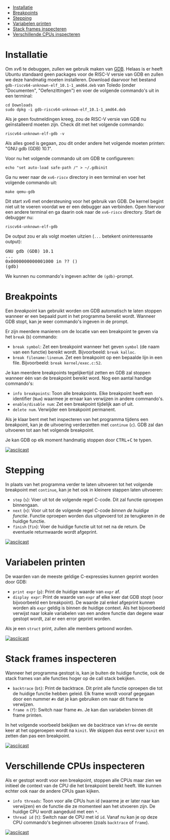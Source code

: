 - [Installatie](#installatie)
- [Breakpoints](#breakpoints)
- [Stepping](#stepping)
- [Variabelen printen](#variabelen-printen)
- [Stack frames inspecteren](#stack-frames-inspecteren)
- [Verschillende CPUs inspecteren](#verschillende-cpus-inspecteren)

# Installatie

Om xv6 te debuggen, zullen we gebruik maken van [GDB][gdb].
Helaas is er heeft Ubuntu standaard geen packages voor de RISC-V versie van GDB en zullen we deze handmatig moeten installeren.
Download daarvoor het bestand `gdb-riscv64-unknown-elf_10.1-1_amd64.deb` van Toledo (onder "Documenten", "Oefenzittingen") en voer de volgende commando's uit in een terminal:

```shell
cd Downloads
sudo dpkg -i gdb-riscv64-unknown-elf_10.1-1_amd64.deb
```

Als je geen foutmeldingen kreeg, zou de RISC-V versie van GDB nu geïnstalleerd moeten zijn.
Check dit met het volgende commando:

```shell
riscv64-unknown-elf-gdb -v
```

Als alles goed is gegaan, zou dit onder andere het volgende moeten printen: "GNU gdb (GDB) 10.1".

Voor nu het volgende commando uit om GDB te configureren:

```shell
echo "set auto-load safe-path /" > ~/.gdbinit
```

Ga nu weer naar de `xv6-riscv` directory in een terminal en voer het volgende commando uit:

```shell
make qemu-gdb
```

Dit start xv6 met ondersteuning voor het gebruik van GDB.
De kernel begint niet uit te voeren voordat we er een debugger aan verbinden.
Open hiervoor een andere terminal en ga daarin ook naar de `xv6-riscv` directory.
Start de debugger nu:

```shell
riscv64-unknown-elf-gdb
```

De output zou er als volgt moeten uitzien (`...` betekent oninteressante output):
<pre>
GNU gdb (GDB) 10.1
...
0x0000000000001000 in ?? ()
(gdb)
</pre>

We kunnen nu commando's ingeven achter de `(gdb)`-prompt.

# Breakpoints

Een _breakpoint_ kan gebruikt worden om GDB automatisch te laten stoppen wanneer er een bepaald punt in het programma bereikt wordt.
Wanneer GDB stopt, kan je weer commando's ingeven in de prompt.

Er zijn meerdere manieren om de locatie van een breakpoint te geven via het `break` (`b`) commando:
- `break symbol`: Zet een breakpoint wanneer het geven `symbol` (de naam van een functie) bereikt wordt.
  Bijvoorbeeld: `break kalloc`.
- `break filename:linenum`. Zet een breakpoint op een bepaalde lijn in een file.
  Bijvoorbeeld: `break kernel/exec.c:52`.

Je kan meerdere breakpoints tegelijkertijd zetten en GDB zal stoppen wanneer één van de breakpoint bereikt word.
Nog een aantal handige commando's:
- `info breakpoints`: Toon alle breakpoints.
  Elke breakpoint heeft een identifier (`Num`) waarmee je ernaar kan verwijzen in andere commando's.
- `enable/disable num`: Zet een breakpoint tijdelijk aan of uit.
- `delete num`. Verwijder een breakpoint permanent.

Als je klaar bent met het inspecteren van het programma tijdens een breakpoint, kan je de uitvoering verderzetten met `continue` (`c`).
GDB zal dan uitvoeren tot aan het volgende breakpoint.

Je kan GDB op elk moment handmatig stoppen door <kbd>CTRL</kbd>+<kbd>C</kbd> te typen.

[![asciicast](img/breakpoints.svg)](https://asciinema.org/a/376454)

# Stepping

In plaats van het programma verder te laten uitvoeren tot het volgende breakpoint met `continue`, kan je het ook in kleinere stappen laten uitvoeren:
- `step` (`s`): Voer uit tot de volgende regel C-code.
  Dit zal functie oproepen binnengaan.
- `next` (`n`): Voor uit tot de volgende regel C-code _binnen de huidige functie_.
  Functie oproepen worden dus uitgevoerd tot ze terugkeren in de huidige functie.
- `finish` (`fin`): Voer de huidige functie uit tot net na de return.
  De eventuele returnwaarde wordt afgeprint.

[![asciicast](img/stepping.svg)](https://asciinema.org/a/376462)

# Variabelen printen

De waarden van de meeste geldige C-expressies kunnen geprint worden door GDB:
- `print expr` (`p`): Print de huidige waarde van `expr` af.
- `display expr`: Print de waarde van `expr` af elke keer dat GDB stopt (voor bijvoorbeeld een breakpoint).
  De waarde zal enkel afgeprint kunnen worden als `expr` geldig is binnen de huidige context.
  Als het bijvoorbeeld verwijst naar lokale variabelen van een andere functie dan degene waar gestopt wordt, zal er een error geprint worden.

Als je een `struct` print, zullen alle members getoond worden.

[![asciicast](img/printing.svg)](https://asciinema.org/a/376470)

# Stack frames inspecteren

Wanneer het programma gestopt is, kan je buiten de huidige functie, ook de stack frames van alle functies hoger op de call stack bekijken.
- `backtrace` (`bt`): Print de backtrace.
  Dit print alle functie oproepen die tot de huidige functie hebben geleid.
  Elk frame wordt vooraf gegegaan door een nummer `#n` dat je kan gebruiken om naar dit frame te verwijzen.
- `frame n` (`f`): Switch naar frame `#n`.
  Je kan dan variabelen binnen dit frame printen.

In het volgende voorbeeld bekijken we de backtrace van `kfree` de eerste keer at het opgeroepen wordt na `kinit`.
We skippen dus eerst over `kinit` en zetten dan pas een breakpoint.

[![asciicast](img/backtrace.svg)](https://asciinema.org/a/376476)

# Verschillende CPUs inspecteren

Als er gestopt wordt voor een breakpoint, stoppen alle CPUs maar zien we initieel de context van de CPU die het breakpoint bereikt heeft.
We kunnen echter ook naar de andere CPUs gaan kijken.
- `info threads`: Toon voor alle CPUs hun id (waarme je er later naar kan verwijzen) en de functie die ze momenteel aan het utvoeren zijn.
  De huidige CPU wordt aangeduid met een `*`.
- `thread id` (`t`): Switch naar de CPU met id `id`.
  Vanaf nu kan je op deze CPU commando's beginnen uitvoeren (zoals `backtrace` of `frame`).

[![asciicast](img/threads.svg)](https://asciinema.org/a/376486)

[gdb]: https://www.gnu.org/software/gdb/
